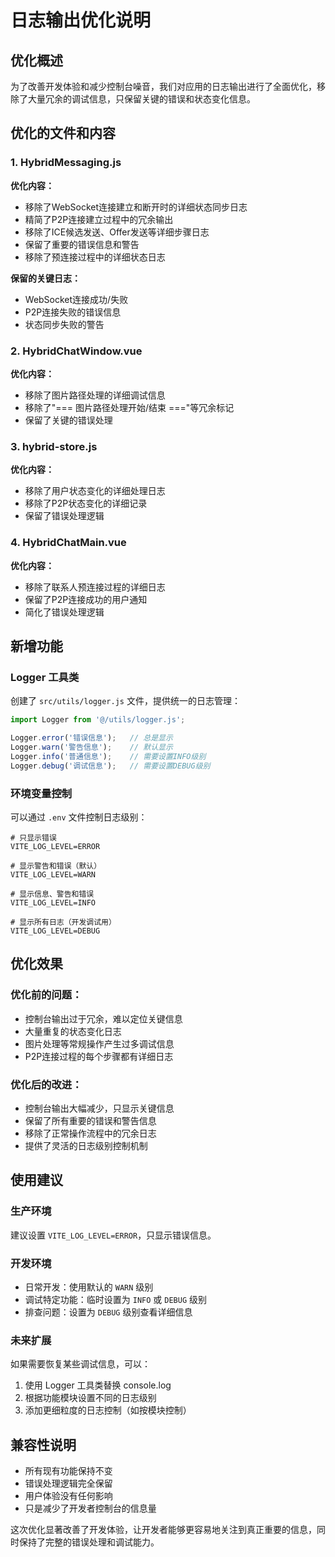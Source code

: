 # 日志输出优化说明

## 优化概述

为了改善开发体验和减少控制台噪音，我们对应用的日志输出进行了全面优化，移除了大量冗余的调试信息，只保留关键的错误和状态变化信息。

## 优化的文件和内容

### 1. HybridMessaging.js
**优化内容：**
- 移除了WebSocket连接建立和断开时的详细状态同步日志
- 精简了P2P连接建立过程中的冗余输出
- 移除了ICE候选发送、Offer发送等详细步骤日志
- 保留了重要的错误信息和警告
- 移除了预连接过程中的详细状态日志

**保留的关键日志：**
- WebSocket连接成功/失败
- P2P连接失败的错误信息
- 状态同步失败的警告

### 2. HybridChatWindow.vue
**优化内容：**
- 移除了图片路径处理的详细调试信息
- 移除了"=== 图片路径处理开始/结束 ==="等冗余标记
- 保留了关键的错误处理

### 3. hybrid-store.js
**优化内容：**
- 移除了用户状态变化的详细处理日志
- 移除了P2P状态变化的详细记录
- 保留了错误处理逻辑

### 4. HybridChatMain.vue
**优化内容：**
- 移除了联系人预连接过程的详细日志
- 保留了P2P连接成功的用户通知
- 简化了错误处理逻辑

## 新增功能

### Logger 工具类
创建了 `src/utils/logger.js` 文件，提供统一的日志管理：

```javascript
import Logger from '@/utils/logger.js';

Logger.error('错误信息');   // 总是显示
Logger.warn('警告信息');    // 默认显示
Logger.info('普通信息');    // 需要设置INFO级别
Logger.debug('调试信息');   // 需要设置DEBUG级别
```

### 环境变量控制
可以通过 `.env` 文件控制日志级别：

```env
# 只显示错误
VITE_LOG_LEVEL=ERROR

# 显示警告和错误（默认）
VITE_LOG_LEVEL=WARN

# 显示信息、警告和错误
VITE_LOG_LEVEL=INFO

# 显示所有日志（开发调试用）
VITE_LOG_LEVEL=DEBUG
```

## 优化效果

### 优化前的问题：
- 控制台输出过于冗余，难以定位关键信息
- 大量重复的状态变化日志
- 图片处理等常规操作产生过多调试信息
- P2P连接过程的每个步骤都有详细日志

### 优化后的改进：
- 控制台输出大幅减少，只显示关键信息
- 保留了所有重要的错误和警告信息
- 移除了正常操作流程中的冗余日志
- 提供了灵活的日志级别控制机制

## 使用建议

### 生产环境
建议设置 `VITE_LOG_LEVEL=ERROR`，只显示错误信息。

### 开发环境
- 日常开发：使用默认的 `WARN` 级别
- 调试特定功能：临时设置为 `INFO` 或 `DEBUG` 级别
- 排查问题：设置为 `DEBUG` 级别查看详细信息

### 未来扩展
如果需要恢复某些调试信息，可以：
1. 使用 Logger 工具类替换 console.log
2. 根据功能模块设置不同的日志级别
3. 添加更细粒度的日志控制（如按模块控制）

## 兼容性说明

- 所有现有功能保持不变
- 错误处理逻辑完全保留
- 用户体验没有任何影响
- 只是减少了开发者控制台的信息量

这次优化显著改善了开发体验，让开发者能够更容易地关注到真正重要的信息，同时保持了完整的错误处理和调试能力。